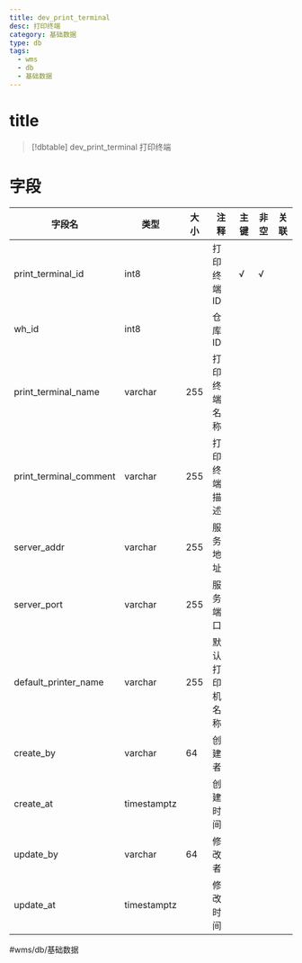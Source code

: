 ```yaml
---
title: dev_print_terminal
desc: 打印终端
category: 基础数据
type: db
tags:
  - wms
  - db
  - 基础数据
---
```


# title
>[!dbtable] dev_print_terminal
> 打印终端

# 字段
| 字段名 | 类型 | 大小 | 注释 | 主键 | 非空 | 关联 |
| --- | --- | --- | --- | --- | --- | --- |
| print_terminal_id | int8 |  | 打印终端ID | √ | √ |  |
| wh_id | int8 |  | 仓库ID |  |  |  |
| print_terminal_name | varchar | 255 | 打印终端名称 |  |  |  |
| print_terminal_comment | varchar | 255 | 打印终端描述 |  |  |  |
| server_addr | varchar | 255 | 服务地址 |  |  |  |
| server_port | varchar | 255 | 服务端口 |  |  |  |
| default_printer_name | varchar | 255 | 默认打印机名称 |  |  |  |
| create_by | varchar | 64 | 创建者 |  |  |  |
| create_at | timestamptz |  | 创建时间 |  |  |  |
| update_by | varchar | 64 | 修改者 |  |  |  |
| update_at | timestamptz |  | 修改时间 |  |  |  |
#wms/db/基础数据
